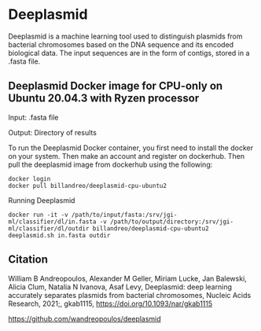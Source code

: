 # Deeplasmid

Deeplasmid is a machine learning tool used to distinguish plasmids from bacterial chromosomes based on the DNA sequence and its encoded biological data. The input sequences are in the form of contigs, stored in a .fasta file. 



## Deeplasmid Docker image for CPU-only on Ubuntu 20.04.3 with Ryzen processor
Input: .fasta file 

Output: Directory of results 

To run the Deeplasmid Docker container, you first need to install the docker on your system. Then make an account and register on dockerhub. Then pull the deeplasmid image from dockerhub using the following: 

```
docker login
docker pull billandreo/deeplasmid-cpu-ubuntu2
```

Running Deeplasmid 

```
docker run -it -v /path/to/input/fasta:/srv/jgi-ml/classifier/dl/in.fasta -v /path/to/output/directory:/srv/jgi-ml/classifier/dl/outdir billandreo/deeplasmid-cpu-ubuntu2 deeplasmid.sh in.fasta outdir
```

## Citation

William B Andreopoulos, Alexander M Geller, Miriam Lucke, Jan Balewski, Alicia Clum, Natalia N Ivanova, Asaf Levy, Deeplasmid: deep learning accurately separates plasmids from bacterial chromosomes, Nucleic Acids Research, 2021;, gkab1115, https://doi.org/10.1093/nar/gkab1115

https://github.com/wandreopoulos/deeplasmid



